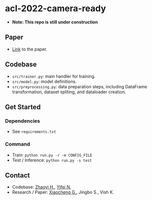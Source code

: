 # acl-2022-camera-ready

- **Note: This repo is still under construction**

## Paper
- [Link](https://openreview.net/forum?id=oQ43ZecmCwe) to the paper.

## Codebase
- `src/trainer.py`: main handler for training.
- `src/model.py`: model definitions.
- `src/preprocessing.py`: data preparation steps, including DataFrame transformation, dataset spliting, and dataloader creation.

## Get Started
### Dependencies
- See `requirements.txt`

### Command
- Train: `python run.py -r -m CONFIG_FILE`
- Test / Inference: `python run.py -s test`

## Contact
- Codebase: [Zhaoyi H.](joeyhou@seas.upenn.edu), [Yifei N.](y3ning@ucsd.edu)
- Research / Paper: [Xiaocheng G.](Xiaochen.Gao@rady.ucsd.edu), Jingbo S., Vish K.
